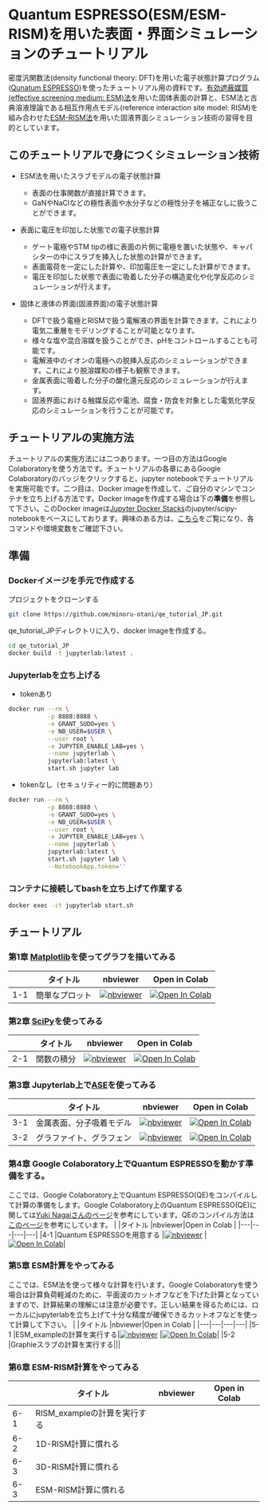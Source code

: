 # Quantum ESPRESSO(ESM/ESM-RISM)を用いた表面・界面シミュレーションのチュートリアル

密度汎関数法(density functional theory: DFT)を用いた電子状態計算プログラム([Qunatum ESPRESSO](https://www.quantum-espresso.org))を使ったチュートリアル用の資料です。[有効遮蔽媒質(effective screening medium: ESM)法](https://journals.aps.org/prb/abstract/10.1103/PhysRevB.73.115407)を用いた固体表面の計算と、ESM法と古典溶液理論である相互作用点モデル(reference interaction site model: RISM)を組み合わせた[ESM-RISM法](https://journals.aps.org/prb/abstract/10.1103/PhysRevB.96.115429)を用いた固液界面シミュレーション技術の習得を目的としています。

## このチュートリアルで身につくシミュレーション技術
- ESM法を用いたスラブモデルの電子状態計算
  - 表面の仕事関数が直接計算できます。
  - GaNやNaClなどの極性表面や水分子などの極性分子を補正なしに扱うことができます。
- 表面に電圧を印加した状態での電子状態計算
  - ゲート電極やSTM tipの様に表面の片側に電極を置いた状態や、キャパシターの中にスラブを挿入した状態の計算ができます。
  - 表面電荷を一定にした計算や、印加電圧を一定にした計算ができます。
  - 電圧を印加した状態で表面に吸着した分子の構造変化や化学反応のシミュレーションが行えます。

- 固体と液体の界面(固液界面)の電子状態計算
  - DFTで扱う電極とRISMで扱う電解液の界面を計算できます。これにより電気二重層をモデリングすることが可能となります。
  - 様々な塩や混合溶媒を扱うことができ、pHをコントロールすることも可能です。
  - 電解液中のイオンの電極への脱挿入反応のシミュレーションができます。これにより脱溶媒和の様子も観察できます。
  - 金属表面に吸着した分子の酸化還元反応のシミュレーションが行えます。
  - 固液界面における触媒反応や電池、腐食・防食を対象とした電気化学反応のシミュレーションを行うことが可能です。

## チュートリアルの実施方法
チュートリアルの実施方法には二つあります。一つ目の方法はGoogle Colaboratoryを使う方法です。チュートリアルの各章にあるGoogle Colaboratoryのバッジをクリックすると、jupyter notebookでチュートリアルを実施可能です。二つ目は、Docker imageを作成して、ご自分のマシンでコンテナを立ち上げる方法です。Docker imageを作成する場合は下の**準備**を参照して下さい。このDocker imageは[Jupyter Docker Stacks](https://jupyter-docker-stacks.readthedocs.io/)のjupyter/scipy-notebookをベースにしております。興味のある方は、[こちら](https://jupyter-docker-stacks.readthedocs.io/en/latest/using/common.html)をご覧になり、各コマンドや環境変数をご確認下さい。

## 準備
### Dockerイメージを手元で作成する
プロジェクトをクローンする
```bash
git clone https://github.com/minoru-otani/qe_tutorial_JP.git
```
qe_tutorial_JPディレクトリに入り、docker imageを作成する。
```bash
cd qe_tutorial_JP
docker build -t jupyterlab:latest .
```
### Jupyterlabを立ち上げる
- tokenあり
```bash
docker run --rm \
           -p 8888:8888 \
           -e GRANT_SUDO=yes \
           -e NB_USER=$USER \
           --user root \
           -e JUPYTER_ENABLE_LAB=yes \
           --name jupyterlab \
           jupyterlab:latest \
           start.sh jupyter lab
```
- tokenなし（セキュリティー的に問題あり）
```bash
docker run --rm \
           -p 8888:8888 \
           -e GRANT_SUDO=yes \
           -e NB_USER=$USER \
           --user root \
           -e JUPYTER_ENABLE_LAB=yes \
           --name jupyterlab \
           jupyterlab:latest \
           start.sh jupyter lab \
           --NotebookApp.token=''
```

### コンテナに接続してbashを立ち上げて作業する
```bash
docker exec -it jupyterlab start.sh
```
## チュートリアル
### 第1章 [Matplotlib](https://matplotlib.org)を使ってグラフを描いてみる
| |タイトル |nbviewer|Open in Colab |
|---|---|---|---|
|1-1 |簡単なプロット |[![nbviewer](https://camo.githubusercontent.com/bfeb5472ee3df9b7c63ea3b260dc0c679be90b97/68747470733a2f2f696d672e736869656c64732e696f2f62616467652f72656e6465722d6e627669657765722d6f72616e67652e7376673f636f6c6f72423d66333736323626636f6c6f72413d346434643464)](https://nbviewer.jupyter.org/github/minoru-otani/qe_devenv_JP/blob/main/notebook/01_1matplotlib.ipynb) |[![Open In Colab](https://colab.research.google.com/assets/colab-badge.svg)](https://colab.research.google.com/github/minoru-otani/qe_devenv_JP/blob/main/notebook/01_1matplotlib.ipynb)|

### 第2章 [SciPy](https://scipy.org)を使ってみる
| |タイトル |nbviewer|Open in Colab |
|---|---|---|---|
|2-1 |関数の積分 |[![nbviewer](https://camo.githubusercontent.com/bfeb5472ee3df9b7c63ea3b260dc0c679be90b97/68747470733a2f2f696d672e736869656c64732e696f2f62616467652f72656e6465722d6e627669657765722d6f72616e67652e7376673f636f6c6f72423d66333736323626636f6c6f72413d346434643464)](https://nbviewer.jupyter.org/github/minoru-otani/qe_devenv_JP/blob/main/notebook/02_1Scipy.ipynb) |[![Open In Colab](https://colab.research.google.com/assets/colab-badge.svg)](https://colab.research.google.com/github/minoru-otani/qe_devenv_JP/blob/main/notebook/02_1Scipy.ipynb)|

### 第3章 Jupyterlab上で[ASE](https://wiki.fysik.dtu.dk/ase/)を使ってみる
| |タイトル |nbviewer|Open in Colab |
|---|---|---|---|
|3-1 |金属表面、分子吸着モデル |[![nbviewer](https://camo.githubusercontent.com/bfeb5472ee3df9b7c63ea3b260dc0c679be90b97/68747470733a2f2f696d672e736869656c64732e696f2f62616467652f72656e6465722d6e627669657765722d6f72616e67652e7376673f636f6c6f72423d66333736323626636f6c6f72413d346434643464)](https://nbviewer.jupyter.org/github/minoru-otani/qe_devenv_JP/blob/main/notebook/03_1ASE.ipynb) |[![Open In Colab](https://colab.research.google.com/assets/colab-badge.svg)](https://colab.research.google.com/github/minoru-otani/qe_devenv_JP/blob/main/notebook/03_1ASE.ipynb)|
|3-2 |グラファイト、グラフェン|[![nbviewer](https://camo.githubusercontent.com/bfeb5472ee3df9b7c63ea3b260dc0c679be90b97/68747470733a2f2f696d672e736869656c64732e696f2f62616467652f72656e6465722d6e627669657765722d6f72616e67652e7376673f636f6c6f72423d66333736323626636f6c6f72413d346434643464)](https://nbviewer.jupyter.org/github/minoru-otani/qe_devenv_JP/blob/main/notebook/03_2ASE.ipynb) |[![Open In Colab](https://colab.research.google.com/assets/colab-badge.svg)](https://colab.research.google.com/github/minoru-otani/qe_devenv_JP/blob/main/notebook/03_2ASE.ipynb)|

### 第4章 Google Colaboratory上でQuantum ESPRESSOを動かす準備をする。
ここでは、Google Colaboratory上でQuantum ESPRESSO(QE)をコンパイルして計算の準備をします。Google Colaboratory上のQuantum ESPRESSO(QE)に関しては[Yuki Nagaiさんのページ](https://cometscome.github.io/DFT/build/)を参考にしています。QEのコンパイル方法は[このページ](https://cometscome.github.io/DFT/build/Fast/fast/#Google-Colaboratoryを使って第一原理計算)を参考にしています。
| |タイトル |nbviewer|Open in Colab |
|---|---|---|---|
|4-1 |Quantum ESPRESSOを用意する |[![nbviewer](https://camo.githubusercontent.com/bfeb5472ee3df9b7c63ea3b260dc0c679be90b97/68747470733a2f2f696d672e736869656c64732e696f2f62616467652f72656e6465722d6e627669657765722d6f72616e67652e7376673f636f6c6f72423d66333736323626636f6c6f72413d346434643464)](https://nbviewer.jupyter.org/github/minoru-otani/qe_devenv_JP/blob/main/notebook/04_1colab_qe.ipynb) |[![Open In Colab](https://colab.research.google.com/assets/colab-badge.svg)](https://colab.research.google.com/github/minoru-otani/qe_devenv_JP/blob/main/notebook/04_1colab_qe.ipynb)|

### 第5章 ESM計算をやってみる
ここでは、ESM法を使って様々な計算を行います。Google Colaboratoryを使う場合は計算負荷軽減のために、平面波のカットオフなどを下げた計算となっていますので、計算結果の理解には注意が必要です。正しい結果を得るためには、ローカルにjupyterlabを立ち上げて十分な精度が確保できるカットオフなどを使って計算して下さい。
| |タイトル |nbviewer|Open in Colab |
|---|---|---|---|
|5-1 |ESM_exampleの計算を実行する|[![nbviewer](https://camo.githubusercontent.com/bfeb5472ee3df9b7c63ea3b260dc0c679be90b97/68747470733a2f2f696d672e736869656c64732e696f2f62616467652f72656e6465722d6e627669657765722d6f72616e67652e7376673f636f6c6f72423d66333736323626636f6c6f72413d346434643464)](https://nbviewer.jupyter.org/github/minoru-otani/qe_devenv_JP/blob/main/notebook/05_1esm_qe.ipynb) |[![Open In Colab](https://colab.research.google.com/assets/colab-badge.svg)](https://colab.research.google.com/github/minoru-otani/qe_devenv_JP/blob/main/notebook/05_1esm_qe.ipynb)|
|5-2 |Graphieスラブの計算を実行する|||

### 第6章 ESM-RISM計算をやってみる
| |タイトル |nbviewer|Open in Colab |
|---|---|---|---|
|6-1|RISM_exampleの計算を実行する|||
|6-2|1D-RISM計算に慣れる|||
|6-3|3D-RISM計算に慣れる|||
|6-3|ESM-RISM計算に慣れる|||


